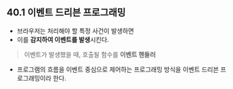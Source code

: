 ## 40.1 이벤트 드리븐 프로그래밍

- 브라우저는 처리해야 할 특정 사건이 발생하면
- 이를 **감지하여 이벤트를 발생**시킨다.

> 이벤트가 발생했을 때, 호출될 함수를 **이벤트 핸들러**

- 프로그램의 흐름을 이벤트 중심으로 제어하는 프로그래밍 방식을 이벤트 드리븐 프로그래밍이라 한다.
